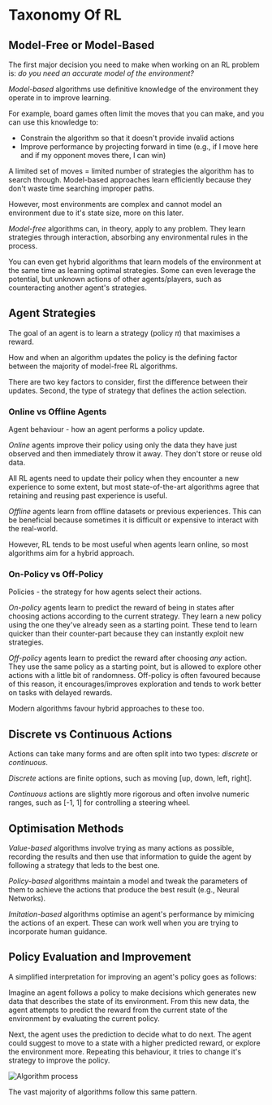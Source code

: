 # Taxonomy Of RL

## Model-Free or Model-Based

The first major decision you need to make when working on an RL problem is: *do you need an accurate model of the environment?*

*Model-based* algorithms use definitive knowledge of the environment they operate in to improve learning.

For example, board games often limit the moves that you can make, and you can use this knowledge to:

- Constrain the algorithm so that it doesn't provide invalid actions
- Improve performance by projecting forward in time (e.g., if I move here and if my opponent moves there, I can win)

A limited set of moves = limited number of strategies the algorithm has to search through. Model-based approaches learn efficiently because they don't waste time searching improper paths.

However, most environments are complex and cannot model an environment due to it's state size, more on this later.

*Model-free* algorithms can, in theory, apply to any problem. They learn strategies through interaction, absorbing any environmental rules in the process.

You can even get hybrid algorithms that learn models of the environment at the same time as learning optimal strategies. Some can even leverage the potential, but unknown actions of other agents/players, such as counteracting another agent's strategies.

## Agent Strategies

The goal of an agent is to learn a strategy (policy $\pi$) that maximises a reward.

How and when an algorithm updates the policy is the defining factor between the majority of model-free RL algorithms.

There are two key factors to consider, first the difference between their updates. Second, the type of strategy that defines the action selection.

### Online vs Offline Agents

Agent behaviour - how an agent performs a policy update.

*Online* agents improve their policy using only the data they have just observed and then immediately throw it away. They don't store or reuse old data.

All RL agents need to update their policy when they encounter a new experience to some extent, but most state-of-the-art algorithms agree that retaining and reusing past experience is useful.

*Offline* agents learn from offline datasets or previous experiences. This can be beneficial because sometimes it is difficult or expensive to interact with the real-world.

However, RL tends to be most useful when agents learn online, so most algorithms aim for a hybrid approach.

### On-Policy vs Off-Policy

Policies - the strategy for how agents select their actions.

*On-policy* agents learn to predict the reward of being in states after choosing actions according to the current strategy. They learn a new policy using the one they've already seen as a starting point. These tend to learn quicker than their counter-part because they can instantly exploit new strategies.

*Off-policy* agents learn to predict the reward after choosing *any* action. They use the same policy as a starting point, but is allowed to explore other actions with a little bit of randomness. Off-policy is often favoured because of this reason, it encourages/improves exploration and tends to work better on tasks with delayed rewards.

Modern algorithms favour hybrid approaches to these too.

## Discrete vs Continuous Actions

Actions can take many forms and are often split into two types: *discrete* or *continuous*.

*Discrete* actions are finite options, such as moving [up, down, left, right].

*Continuous* actions are slightly more rigorous and often involve numeric ranges, such as [-1, 1] for controlling a steering wheel.

## Optimisation Methods

*Value-based* algorithms involve trying as many actions as possible, recording the results and then use that information to guide the agent by following a strategy that leds to the best one.

*Policy-based* algorithms maintain a model and tweak the parameters of them to achieve the actions that produce the best result (e.g., Neural Networks).

*Imitation-based* algorithms optimise an agent's performance by mimicing the actions of an expert. These can work well when you are trying to incorporate human guidance.

## Policy Evaluation and Improvement

A simplified interpretation for improving an agent's policy goes as follows:

Imagine an agent follows a policy to make decisions which generates new data that describes the state of its environment. From this new data, the agent attempts to predict the reward from the current state of the environment by evaluating the current policy.

Next, the agent uses the prediction to decide what to do next. The agent could suggest to move to a state with a higher predicted reward, or explore the environment more. Repeating this behaviour, it tries to change it's strategy to improve the policy.

![Algorithm process](/rl/assets/imgs/simple-process.png)

The vast majority of algorithms follow this same pattern.
